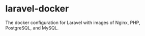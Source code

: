 # laravel-docker
The docker configuration for Laravel with images of Nginx, PHP, PostgreSQL, and MySQL.
